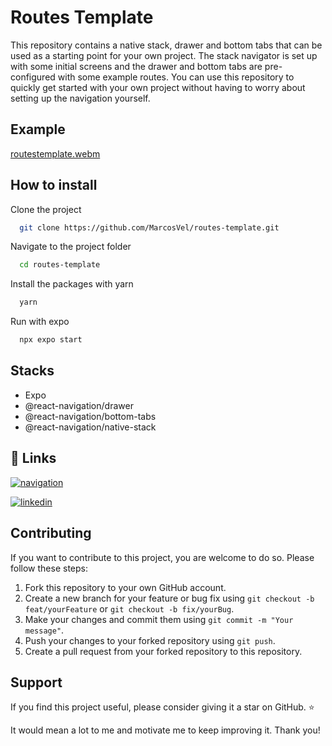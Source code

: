 
# Routes Template

This repository contains a native stack, drawer and bottom tabs that can be used as a starting point for your own project. The stack navigator is set up with some initial screens and the drawer and bottom tabs are pre-configured with some example routes. You can use this repository to quickly get started with your own project without having to worry about setting up the navigation yourself.

## Example
[routestemplate.webm](https://user-images.githubusercontent.com/62637265/228417458-1741263a-7ec4-485e-b2e8-df08745ef5ed.webm)

## How to install

Clone the project

```bash
  git clone https://github.com/MarcosVel/routes-template.git
```

Navigate to the project folder

```bash
  cd routes-template
```
    
Install the packages with yarn

```bash
  yarn
```

Run with expo

```bash
  npx expo start
```

## Stacks

- Expo
- @react-navigation/drawer
- @react-navigation/bottom-tabs
- @react-navigation/native-stack

## 🔗 Links
[![navigation](https://img.shields.io/badge/navigation-6A52B0?style=for-the-badge&logo=react&logoColor=white)](https://reactnavigation.org/docs/getting-started/)

[![linkedin](https://img.shields.io/badge/linkedin-0B66C3?style=for-the-badge&logo=linkedin&logoColor=white)](https://www.linkedin.com/in/marcosveloso99/)

## Contributing

If you want to contribute to this project, you are welcome to do so. Please follow these steps:

1. Fork this repository to your own GitHub account.
2. Create a new branch for your feature or bug fix using `git checkout -b feat/yourFeature` or `git checkout -b fix/yourBug`.
3. Make your changes and commit them using `git commit -m "Your message"`.
4. Push your changes to your forked repository using `git push`.
5. Create a pull request from your forked repository to this repository.

## Support

If you find this project useful, please consider giving it a star on GitHub. ⭐️

It would mean a lot to me and motivate me to keep improving it. Thank you!

